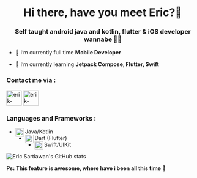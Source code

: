 <h1 align="center">Hi there, have you meet Eric?👋</h1>
<h3 align="center">Self taught android java and kotlin, flutter & iOS developer wannabe 🤞🏻</h3>

- 🔭 I’m currently full time **Mobile Developer**

- 🌱 I’m currently learning **Jetpack Compose, Flutter, Swift**

<h3 align="left">Contact me via :</h3>
<p align="left">
<a href="https://linkedin.com/in/eriksatriawan" target="blank"><img align="center" src="https://www.vectorlogo.zone/logos/linkedin/linkedin-tile.svg" alt="erik-satriawan" height="40" width="40" /></a>
<a href="mailto:satriawarn@gmail.com" target="blank"><img align="center" src="https://www.vectorlogo.zone/logos/gmail/gmail-tile.svg" alt="erik-satriawan" height="40" width="40" /></a>
<!-- <a href="https://instagram.com/ericsath" target="blank"><img align="center" src="https://www.vectorlogo.zone/logos/instagram/instagram-icon.svg" alt="ericsath" height="40" width="40"/></a> -->
</p>

<h3 align="left">Languages and Frameworks :</h3>

- Java/Kotlin<img align="left" alt="android" width="22px" src="https://www.vectorlogo.zone/logos/android/android-tile.svg"/>
- Dart (Flutter)<img align="left" alt="flutter" width="22px" src="https://www.vectorlogo.zone/logos/flutterio/flutterio-icon.svg"/> 
- Swift/UIKit<img align="left" alt="swift" width="22px" src="https://www.vectorlogo.zone/logos/swift/swift-icon.svg"/>

![Eric Sartiawan's GitHub stats](https://github-readme-stats.vercel.app/api?username=satriawarn)

<h10 align="left">**Ps: This feature is awesome, where have i been all this time 🐒**</h10>
